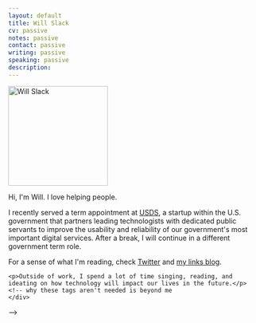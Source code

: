 ```yaml
---
layout: default
title: Will Slack
cv: passive
notes: passive
contact: passive
writing: passive
speaking: passive
description:
---
```


<div class="row marketing">
	<div class="col-sm-4">
	<img  class="img-circle avatar" alt="Will Slack" src="assets/img/headshot.jpg" style="width: 200px;">
	</div>
	<div itemscope itemtype="http://data-vocabulary.org/Person" class="col-sm-8">
	<p class="lead" markdown="1">Hi, I'm <span itemprop="name">Will</span>. I love helping people.</p>
	<p>I recently served a term appointment at <a href="https://usds.gov/">USDS</a>, a startup within the U.S. government that partners leading technologists with dedicated public servants to improve the usability and reliability of our government's most important digital services. After a break, I will continue in a different government term role.</p>
	<p>For a sense of what I'm reading, check <a href="https://twitter.com/wslack">Twitter</a> and <a href="https://slackfeed.blogspot.com">my links blog</a>.</p>

	<p>Outside of work, I spend a lot of time singing, reading, and ideating on how technology will impact our lives in the future.</p>
	<!-- why these tags aren't needed is beyond me
	</div>
</div> -->
